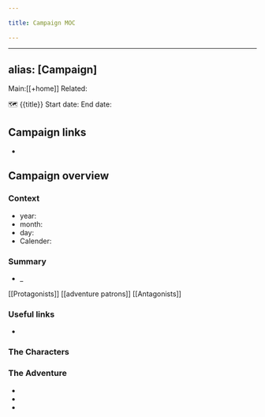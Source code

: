 --- 
title: Campaign MOC 
---
---
alias: [Campaign]
---

Main:[[+home]] Related:

🗺
{{title}}
Start date: 
End date:

## Campaign links
- 

## Campaign overview
### Context
- year:
- month: 
- day: 
- Calender:

### Summary
- _

[[Protagonists]]
[[adventure patrons]]
[[Antagonists]]
### Useful links
- 

### The Characters
### The Adventure
- 
- 
- 


